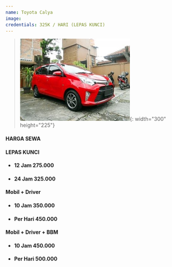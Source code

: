 ```yaml
---
name: Toyota Calya
image:
credentials: 325K / HARI (LEPAS KUNCI)
---
```


> ![](/uploads/calya.jpg){: width="300" height="225"}

#### **HARGA SEWA**

#### LEPAS KUNCI

* #### 12 Jam 275.000
* #### 24 Jam 325.000

#### Mobil + Driver

* #### 10 Jam 350.000
* #### Per Hari 450.000

#### Mobil + Driver + BBM

* #### 10 Jam 450.000
* #### Per Hari 500.000